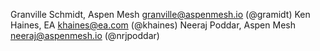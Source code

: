 Granville Schmidt, Aspen Mesh <granville@aspenmesh.io> (@gramidt)
Ken Haines, EA <khaines@ea.com> (@khaines)
Neeraj Poddar, Aspen Mesh <neeraj@aspenmesh.io> (@nrjpoddar)
